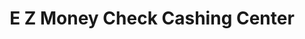 ---
title: E Z Money Check Cashing Center
slug: e-z-money-check-cashing-center
updated-on: '2024-05-30T13:44:31.749Z'
created-on: '2024-05-30T13:41:46.671Z'
published-on: '2024-05-30T13:54:32.469Z'
f_city-state-2:
- cms/city/billings-mt.md
- cms/city/great-falls-mt.md
- cms/city/missoula-mt.md
- cms/city/cedar-rapids-ia.md
f_locations:
- cms/payday-loan/e-z-money-check-cashing-center-16309.md
- cms/payday-loan/e-z-money-check-cashing-center-16310.md
- cms/payday-loan/e-z-money-check-cashing-center-16311.md
- cms/payday-loan/e-z-money-check-cashing-center-16312.md
- cms/payday-loan/e-z-money-check-cashing-center-16313.md
- cms/payday-loan/e-z-money-check-cashing-center-16314.md
f_states:
- cms/state/montana.md
- cms/state/iowa.md
layout: '[company].html'
tags: company
---